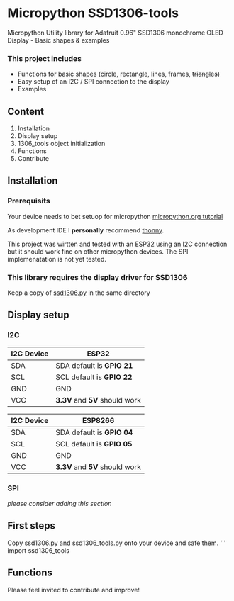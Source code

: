 # Micropython SSD1306-tools
Micropython Utility library for Adafruit 0.96" SSD1306 monochrome OLED Display - Basic shapes &amp; examples

### This project includes

- Functions for basic shapes (circle, rectangle, lines, frames, ~~triangles~~)
- Easy setup of an I2C / SPI connection to the display
- Examples

## Content

1. Installation
2. Display setup
3. 1306_tools object initialization
4. Functions
5. Contribute

## Installation

### Prerequisits

Your device needs to bet setuop for micropython [micropython.org tutorial](https://docs.micropython.org/en/v1.15/esp32/tutorial/intro.html)

As development IDE I **personally** recommend [thonny](https://thonny.org/).

This project was wirtten and tested with an ESP32 using an I2C connection but it should work fine on other micropython devices.
The SPI implemenatation is not yet tested.


### This library requires the display driver for SSD1306

Keep a copy of [ssd1306.py](https://github.com/micropython/micropython/blob/master/drivers/display/ssd1306.py) in the same directory

## Display setup

### I2C

| I2C Device | ESP32| 
| ------- | --------- |
| SDA | SDA default is **GPIO 21** | 
| SCL | SCL default is **GPIO 22** |
| GND | GND |
| VCC | **3.3V** and **5V** should work |

| I2C Device | ESP8266| 
| ------- | --------- |
| SDA | SDA default is **GPIO 04** | 
| SCL | SCL default is **GPIO 05** |
| GND | GND |
| VCC | **3.3V** and **5V** should work |

### SPI

_please consider adding this section_

## First steps

Copy ssd1306.py and ssd1306_tools.py onto your device and safe them.
'''
import ssd1306_tools

## Functions




Please feel invited to contribute and improve!
